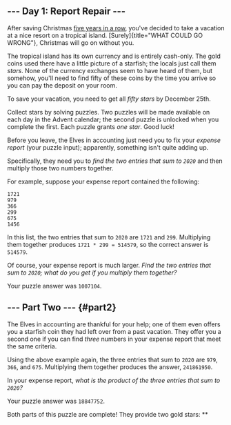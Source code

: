 \-\-- Day 1: Report Repair \-\--
--------------------------------

After saving Christmas [five years in a row](/events), you\'ve decided
to take a vacation at a nice resort on a tropical island.
[Surely]{title="WHAT COULD GO WRONG"}, Christmas will go on without you.

The tropical island has its own currency and is entirely cash-only. The
gold coins used there have a little picture of a starfish; the locals
just call them *stars*. None of the currency exchanges seem to have
heard of them, but somehow, you\'ll need to find fifty of these coins by
the time you arrive so you can pay the deposit on your room.

To save your vacation, you need to get all *fifty stars* by December
25th.

Collect stars by solving puzzles. Two puzzles will be made available on
each day in the Advent calendar; the second puzzle is unlocked when you
complete the first. Each puzzle grants *one star*. Good luck!

Before you leave, the Elves in accounting just need you to fix your
*expense report* (your puzzle input); apparently, something isn\'t quite
adding up.

Specifically, they need you to *find the two entries that sum to `2020`*
and then multiply those two numbers together.

For example, suppose your expense report contained the following:

    1721
    979
    366
    299
    675
    1456

In this list, the two entries that sum to `2020` are `1721` and `299`.
Multiplying them together produces `1721 * 299 = 514579`, so the correct
answer is `514579`.

Of course, your expense report is much larger. *Find the two entries
that sum to `2020`; what do you get if you multiply them together?*

Your puzzle answer was `1007104`.

\-\-- Part Two \-\-- {#part2}
--------------------

The Elves in accounting are thankful for your help; one of them even
offers you a starfish coin they had left over from a past vacation. They
offer you a second one if you can find *three* numbers in your expense
report that meet the same criteria.

Using the above example again, the three entries that sum to `2020` are
`979`, `366`, and `675`. Multiplying them together produces the answer,
`241861950`.

In your expense report, *what is the product of the three entries that
sum to `2020`?*

Your puzzle answer was `18847752`.

Both parts of this puzzle are complete! They provide two gold stars:
\*\*
